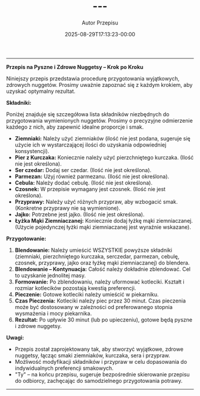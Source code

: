 ﻿---
draft: true
title: "---"
author: "Autor Przepisu"
recipe_image: images/recipe-headers/default.avif
date: 2025-08-29T17:13:23-00:00
categories: ["sniadania"]
tags: ["draft"]
tagline: "Przepis do sformatowania"
servings: 4
prep_time: 15
cook: true
cook_time: 30
calories: 300
protein: 20
fat: 10
carbohydrate: 25
---
---

**Przepis na Pyszne i Zdrowe Nuggetsy – Krok po Kroku**

Niniejszy przepis przedstawia procedurę przygotowania wyjątkowych, zdrowych nuggetów. Prosimy uważnie zapoznać się z każdym krokiem, aby uzyskać optymalny rezultat.

**Składniki:**

Poniżej znajduje się szczegółowa lista składników niezbędnych do przygotowania wymienionych nuggetów. Prosimy o precyzyjne odmierzenie każdego z nich, aby zapewnić idealne proporcje i smak.

*   **Ziemniaki:** Należy użyć ziemniaków (ilość nie jest podana, sugeruje się użycie ich w wystarczającej ilości do uzyskania odpowiedniej konsystencji).
*   **Pier z Kurczaka:** Koniecznie należy użyć pierzchniętego kurczaka. (Ilość nie jest określona).
*   **Ser czedar:** Dodaj ser czedar. (Ilość nie jest określona).
*   **Parmezan:** Użyj również parmezanu. (Ilość nie jest określona).
*   **Cebula:** Należy dodać cebulę. (Ilość nie jest określona).
*   **Czosnek:**  W przepisie wymagany jest czosnek. (Ilość nie jest określona).
*   **Przyprawy:** Należy użyć różnych przypraw, aby wzbogacić smak. (Konkretne przyprawy nie są wymienione).
*   **Jajko:** Potrzebne jest jajko. (Ilość nie jest określona).
*   **Łyżka Mąki Ziemniaczanej:** Koniecznie dodaj łyżkę mąki ziemniaczanej. (Użycie pojedynczej łyżki mąki ziemniaczanej jest wyraźnie wskazane).

**Przygotowanie:**

1.  **Blendowanie:**  Należy umieścić WSZYSTKIE powyższe składniki (ziemniaki, pierzchniętego kurczaka, serczedar, parmezan, cebulę, czosnek, przyprawy, jajko oraz łyżkę mąki ziemniaczanej) do blendera.
2.  **Blendowanie – Kontynuacja:** Całość należy dokładnie zblendować. Cel to uzyskanie jednolitej masy.
3.  **Formowanie:** Po zblendowaniu, należy uformować kotleciki. Kształt i rozmiar kotlecików pozostają kwestią preferencji.
4.  **Pieczenie:**  Gotowe kotleciki należy umieścić w piekarniku.
5.  **Czas Pieczenia:**  Kotleciki należy piec przez 30 minut. Czas pieczenia może być dostosowany w zależności od preferowanego stopnia wysmażenia i mocy piekarnika.
6.  **Rezultat:** Po upływie 30 minut (lub po upieczeniu), gotowe będą pyszne i zdrowe nuggetsy.

**Uwagi:**

*   Przepis został zaprojektowany tak, aby stworzyć wyjątkowe, zdrowe nuggetsy, łącząc smaki ziemniaków, kurczaka, sera i przypraw.
*   Możliwość modyfikacji składników i przypraw w celu dopasowania do indywidualnych preferencji smakowych.
*   "Ty" – na końcu przepisu, sugeruje bezpośrednie skierowanie przepisu do odbiorcy, zachęcając do samodzielnego przygotowania potrawy.
---
